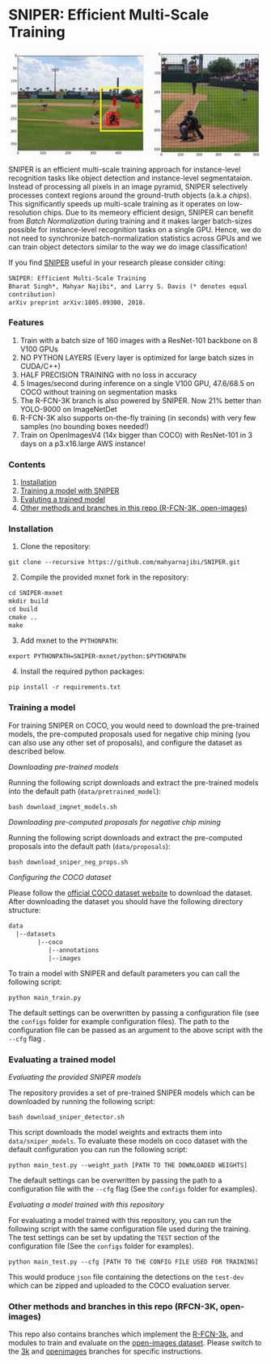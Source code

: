 # SNIPER: Efficient Multi-Scale Training

<p align="center">
<img src="data/demo/sniper.gif" />
 </p>

SNIPER is an efficient multi-scale training approach for instance-level recognition tasks like object detection and instance-level segmentataion. 
Instead of processing all pixels in an image pyramid, SNIPER selectively processes context regions around the ground-truth objects (a.k.a *chips*).
This significantly speeds up multi-scale training as it operates on low-resolution chips. 
Due to its memeory efficient design, SNIPER can benefit from *Batch Normalization* during training and it makes larger batch-sizes possible for instance-level recognition tasks on a single GPU. Hence, we do not need to synchronize batch-normalization statistics across GPUs and we can train object detectors similar to the way we do image classification!

If you find [SNIPER](https://arxiv.org/abs/1805.09300) useful in your research please consider citing:
```
SNIPER: Efficient Multi-Scale Training
Bharat Singh*, Mahyar Najibi*, and Larry S. Davis (* denotes equal contribution)
arXiv preprint arXiv:1805.09300, 2018.
```
### Features
1. Train with a batch size of 160 images with a ResNet-101 backbone on 8 V100 GPUs
2. NO PYTHON LAYERS (Every layer is optimized for large batch sizes in CUDA/C++)
3. HALF PRECISION TRAINING with no loss in accuracy
4. 5 Images/second during inference on a single V100 GPU, 47.6/68.5 on COCO without training on segmentation masks
5. The R-FCN-3K branch is also powered by SNIPER. Now 21% better than YOLO-9000 on ImageNetDet
6. R-FCN-3K also supports on-the-fly training (in seconds) with very few samples (no bounding boxes needed!)
7. Train on OpenImagesV4 (14x bigger than COCO) with ResNet-101 in 3 days on a p3.x16.large AWS instance! 


### Contents
1. [Installation](#install)
2. [Training a model with SNIPER](#training)
3. [Evaluting a trained model](#evaluating)
4. [Other methods and branches in this repo (R-FCN-3K, open-images)](#others)

<a name="install"> </a>
### Installation
1. Clone the repository:
```
git clone --recursive https://github.com/mahyarnajibi/SNIPER.git
```

2. Compile the provided mxnet fork in the repository:
```
cd SNIPER-mxnet
mkdir build
cd build
cmake ..
make
```

3. Add mxnet to the ```PYTHONPATH```:
```
export PYTHONPATH=SNIPER-mxnet/python:$PYTHONPATH
```

4. Install the required python packages:
```
pip install -r requirements.txt
```

<a name="training"></a>
### Training a model
For training SNIPER on COCO, you would need to download the pre-trained models, the pre-computed proposals used for negative chip mining
(you can also use any other set of proposals), and configure the dataset as described below.

*Downloading pre-trained models*

Running the following script downloads and extract the pre-trained models into the default path (```data/pretrained_model```):
```
bash download_imgnet_models.sh
```

*Downloading pre-computed proposals for negative chip mining*

Running the following script downloads and extract the pre-computed proposals into the default path (```data/proposals```):
```
bash download_sniper_neg_props.sh
```

*Configuring the COCO dataset*

Please follow the [official COCO dataset website](http://cocodataset.org/#download) to download the dataset. After downloading
the dataset you should have the following directory structure:
 ```
data
   |--datasets
         |--coco
            |--annotations
            |--images
```

To train a model with SNIPER and default parameters you can call the following script:
```
python main_train.py
```
The default settings can be overwritten by passing a configuration file (see the ```configs``` folder for example configuration files).
The path to the configuration file can be passed as an argument to the above script with the ```--cfg``` flag .


<a name="evaluating"></a>
### Evaluating a trained model
*Evaluating the provided SNIPER models*

The repository provides a set of pre-trained SNIPER models which can be downloaded by running the following script:
```
bash download_sniper_detector.sh
```
This script downloads the model weights and extracts them into ```data/sniper_models```. 
To evaluate these models on coco dataset with the default configuration you can run the following script:
```
python main_test.py --weight_path [PATH TO THE DOWNLOADED WEIGHTS]
```
The default settings can be overwritten by passing the path to a configuration file with the ```--cfg``` flag 
(See the ```configs``` folder for examples). 

*Evaluating a model trained with this repository*

For evaluating a model trained with this repository, you can run the following script with the same configuration file used during the training.
The test settings can be set by updating the ```TEST``` section of the configuration file (See the ```configs``` folder for examples).
```
python main_test.py --cfg [PATH TO THE CONFIG FILE USED FOR TRAINING]
```
This would produce ```json``` file containing the detections on the ```test-dev``` which can be zipped and uploaded to the COCO evaluation server.

<a name="others"></a>
### Other methods and branches in this repo (RFCN-3K, open-images)
This repo also contains branches which implement the [R-FCN-3k](https://arxiv.org/abs/1712.01802), and modules to train and evaluate on the [open-images dataset](https://storage.googleapis.com/openimages/web/index.html). 
Please switch to the [3k](https://github.com/mahyarnajibi/CRCNN/tree/3k) and [openimages](https://github.com/mahyarnajibi/CRCNN/tree/openimages2) branches for specific instructions.
